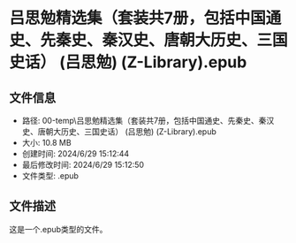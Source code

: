﻿# 吕思勉精选集（套装共7册，包括中国通史、先秦史、秦汉史、唐朝大历史、三国史话） (吕思勉) (Z-Library).epub

## 文件信息
- 路径: 00-temp\吕思勉精选集（套装共7册，包括中国通史、先秦史、秦汉史、唐朝大历史、三国史话） (吕思勉) (Z-Library).epub
- 大小: 10.8 MB
- 创建时间: 2024/6/29 15:12:44
- 最后修改时间: 2024/6/29 15:12:50
- 文件类型: .epub

## 文件描述
这是一个.epub类型的文件。


